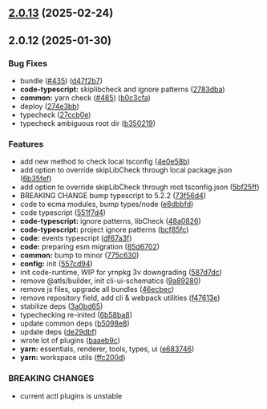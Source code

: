 ## [2.0.13](https://github.com/atls/raijin/compare/@atls/code-typescript@2.0.12...@atls/code-typescript@2.0.13) (2025-02-24)

## 2.0.12 (2025-01-30)

### Bug Fixes

- bundle ([#435](https://github.com/atls/raijin/issues/435)) ([d47f2b7](https://github.com/atls/raijin/commit/d47f2b72c7038339a5df54702ec0af5a9cd5f886))
- **code-typescript:** skiplibcheck and ignore patterns ([2783dba](https://github.com/atls/raijin/commit/2783dba005b9f3e90dc954bf82b53c9ffa4f5f2a))
- **common:** yarn check ([#485](https://github.com/atls/raijin/issues/485)) ([b0c3cfa](https://github.com/atls/raijin/commit/b0c3cfad8f559c55691ca733c7a3a7b3cd00c4d8))
- deploy ([274e3bb](https://github.com/atls/raijin/commit/274e3bb74343a3bae1afbc8fb3947cb62d7f1f89))
- typecheck ([27ccb0e](https://github.com/atls/raijin/commit/27ccb0ef63898afd00b830952914e060b8dd5593))
- typecheck ambiguous root dir ([b350219](https://github.com/atls/raijin/commit/b3502198bb6ed94c785549afc97d5b20e937b160))

### Features

- add new method to check local tsconfig ([4e0e58b](https://github.com/atls/raijin/commit/4e0e58b31ea33f064ebe062c8b6e3f70cebba40a))
- add option to override skipLibCheck through local package.json ([6b35fef](https://github.com/atls/raijin/commit/6b35fef23135c1dfa014995f18112f3dd7a7eddf))
- add option to override skipLibCheck through root tsconfig.json ([5bf25ff](https://github.com/atls/raijin/commit/5bf25ff715d2e6f7096544a19955099a53407ff2))
- BREAKING CHANGE bump typescript to 5.2.2 ([73f56d4](https://github.com/atls/raijin/commit/73f56d4670a0df3183bc29518cbabc238c03c352))
- code to ecma modules, bump types/node ([e8dbbfd](https://github.com/atls/raijin/commit/e8dbbfd6891ef59fbd40cb978792f5f6b2642f11))
- code typescript ([551f7d4](https://github.com/atls/raijin/commit/551f7d4e4e578c219bf0b6f03a1d749067fc7c51))
- **code-typescript:** ignore patterns, libCheck ([48a0826](https://github.com/atls/raijin/commit/48a0826330c17182e58f4d93998ed00d7940519f))
- **code-typescript:** project ignore patterns ([bcf85fc](https://github.com/atls/raijin/commit/bcf85fc55ee0289b04afb7019876f7f1bf4541bb))
- **code:** events typescript ([df67a3f](https://github.com/atls/raijin/commit/df67a3f31bcc4545f74f313c5015dbc6d9dedc63))
- **code:** preparing esm migration ([85d6702](https://github.com/atls/raijin/commit/85d6702f217df0e0e6e978a98599d1cb1a61f87c))
- **common:** bump to minor ([775c630](https://github.com/atls/raijin/commit/775c630061f91970a65e34afabeea8d029e02176))
- **config:** init ([557cd94](https://github.com/atls/raijin/commit/557cd9458c527b060e02316bc35469e208a800f2))
- init code-runtime, WIP for yrnpkg 3v downgrading ([587d7dc](https://github.com/atls/raijin/commit/587d7dc75c6b08c2a4b0a0b4bf380939de83a6c3))
- remove @atls/builder, init cli-ui-schematics ([9a89280](https://github.com/atls/raijin/commit/9a892802fc3571f5ca46da67dcd10dcdc016e476))
- remove js files, upgrade all bundles ([46ecbec](https://github.com/atls/raijin/commit/46ecbec27339babc3c0c894b29c544e6c554e7b2))
- remove repository field, add cli & webpack utilities ([f47613e](https://github.com/atls/raijin/commit/f47613e9784e9eea86ed98e712198b000ca5766d))
- stabilize deps ([3a0bd65](https://github.com/atls/raijin/commit/3a0bd65071d207c2cb22cfe05b664d37d5f7a4c9))
- typechecking re-inited ([6b58ba8](https://github.com/atls/raijin/commit/6b58ba842ca4e02d17a00ad084b37dfed096e5be))
- update common deps ([b5098e8](https://github.com/atls/raijin/commit/b5098e843c0153a476c16ae8607ba2b598accb60))
- update deps ([de29dbf](https://github.com/atls/raijin/commit/de29dbffcc0c1b9cf081825987e733352b1761a7))
- wrote lot of plugins ([baaeb9c](https://github.com/atls/raijin/commit/baaeb9ca7c42471c53113ec2abdcece5340ec235))
- **yarn:** essentials, renderer, tools, types, ui ([e683746](https://github.com/atls/raijin/commit/e683746e203e1d8486c1f4d92d9d9d8f785f84ee))
- **yarn:** workspace utils ([ffc200d](https://github.com/atls/raijin/commit/ffc200d0f0cf6444fe9053a7f046a5d039f79177))

### BREAKING CHANGES

- current actl plugins is unstable
